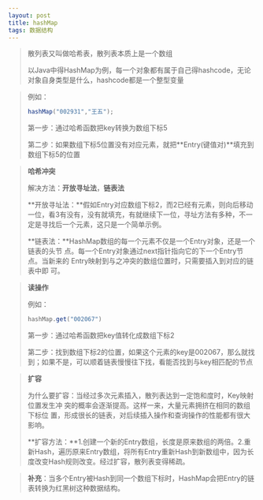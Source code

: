 ```yaml
---
layout: post
title: hashMap
tags: 数据结构
---
```


> 散列表又叫做哈希表，散列表本质上是一个数组
>
> 以Java中得HashMap为例，每一个对象都有属于自己得hashcode，无论对象自身类型是什么，hashcode都是一个整型变量

> 例如：
>
> ```java
> hashMap("002931","王五");
> ```
>
> 第一步：通过哈希函数把key转换为数组下标5
>
> 第二步：如果数组下标5位置没有对应元素，就把**Entry(键值对)**填充到数组下标5的位置

> **哈希冲突**
>
> 解决方法：**开放寻址法**，**链表法**
>
> **开放寻址法：**假如Entry对应数组下标2，而2已经有元素，则向后移动一位，看3有没有，没有就填充，有就继续下一位，寻址方法有多种，不一定是寻找后一个元素，这只是一个简单示例。
>
> **链表法：**HashMap数组的每一个元素不仅是一个Entry对象，还是一个链表的头节 点。每一个Entry对象通过next指针指向它的下一个Entry节点。当新来的 Entry映射到与之冲突的数组位置时，只需要插入到对应的链表中即 可。

> **读操作**
>
> 例如：
>
> ```java
> hashMap.get("002067")
> ```
>
> 第一步：通过哈希函数把key值转化成数组下标2
>
> 第二步：找到数组下标2的位置，如果这个元素的key是002067，那么就找到；如果不是，可以顺着链表慢慢往下找，看能否找到与key相匹配的节点

> **扩容**
>
> 为什么要扩容：当经过多次元素插入，散列表达到一定饱和度时，Key映射位置发生冲 突的概率会逐渐提高。这样一来，大量元素拥挤在相同的数组下标位 置，形成很长的链表，对后续插入操作和查询操作的性能都有很大影响。
>
> **扩容方法：**1.创建一个新的Entry数组，长度是原来数组的两倍。2.重新Hash，遍历原来Entry数组，将所有Entry重新Hash到新数组中，因为长度改变Hash规则改变。经过扩容，散列表变得稀疏。

> **补充**：当多个Entry被Hash到同一个数组下标时，HashMap会把Entry的链表转换为红黑树这种数据结构。
